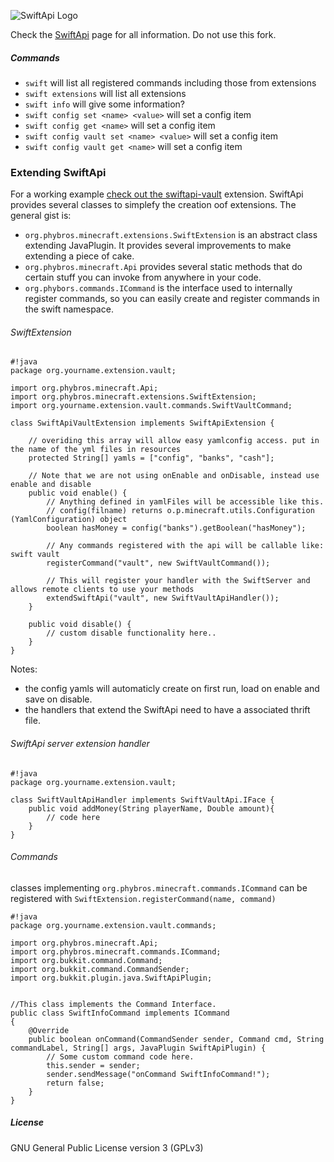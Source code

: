 ![SwiftApi Logo](https://dev.bukkit.org/media/images/62/892/SwiftApi-256.png "SwiftApi is an Apache Thrift based API for your Bukkit server")

Check the [SwiftApi](https://bitbucket.org/phybros/swiftapi) page for all information. Do not use this fork.

##### Commands
- `swift` will list all registered commands including those from extensions
- `swift extensions` will list all extensions
- `swift info` will give some information?
- `swift config set <name> <value>` will set a config item
- `swift config get <name>` will set a config item
- `swift config vault set <name> <value>` will set a config item
- `swift config vault get <name>` will set a config item

### Extending SwiftApi

For a working example [check out the swiftapi-vault](https://bitbucket.org/robinradic/swiftapi-vault) extension.
SwiftApi provides several classes to simplefy the creation oof extensions. The general gist is:

- `org.phybros.minecraft.extensions.SwiftExtension` is an abstract class extending JavaPlugin. It provides several improvements to make extending a piece of cake.
- `org.phybros.minecraft.Api` provides several static methods that do certain stuff you can invoke from anywhere in your code.
- `org.phybors.commands.ICommand` is the interface used to internally register commands, so you can easily create and register commands in the swift namespace.
 
###### SwiftExtension
```
#!java
package org.yourname.extension.vault;

import org.phybros.minecraft.Api;
import org.phybros.minecraft.extensions.SwiftExtension;      
import org.yourname.extension.vault.commands.SwiftVaultCommand; 
 
class SwiftApiVaultExtension implements SwiftApiExtension {

    // overiding this array will allow easy yamlconfig access. put in the name of the yml files in resources
    protected String[] yamls = ["config", "banks", "cash"];
    
    // Note that we are not using onEnable and onDisable, instead use enable and disable
    public void enable() {  
        // Anything defined in yamlFiles will be accessible like this. 
        // config(filname) returns o.p.minecraft.utils.Configuration (YamlConfiguration) object
        boolean hasMoney = config("banks").getBoolean("hasMoney");
        
        // Any commands registered with the api will be callable like: swift vault
        registerCommand("vault", new SwiftVaultCommand());
        
        // This will register your handler with the SwiftServer and allows remote clients to use your methods
        extendSwiftApi("vault", new SwiftVaultApiHandler());        
    }
    
    public void disable() {
        // custom disable functionality here..
    }
}
```

Notes:

- the config yamls will automaticly create on first run, load on enable and save on disable.
- the handlers that extend the SwiftApi need to have a associated thrift file. 


###### SwiftApi server extension handler
```
#!java
package org.yourname.extension.vault;

class SwiftVaultApiHandler implements SwiftVaultApi.IFace {
    public void addMoney(String playerName, Double amount){
        // code here
    }
}
```


###### Commands
classes implementing `org.phybros.minecraft.commands.ICommand` can be registered with `SwiftExtension.registerCommand(name, command)`
```
#!java
package org.yourname.extension.vault.commands;

import org.phybros.minecraft.Api;
import org.phybros.minecraft.commands.ICommand;      
import org.bukkit.command.Command;
import org.bukkit.command.CommandSender;
import org.bukkit.plugin.java.SwiftApiPlugin;


//This class implements the Command Interface.
public class SwiftInfoCommand implements ICommand
{
    @Override
    public boolean onCommand(CommandSender sender, Command cmd, String commandLabel, String[] args, JavaPlugin SwiftApiPlugin) {
        // Some custom command code here.
        this.sender = sender;
        sender.sendMessage("onCommand SwiftInfoCommand!");
        return false;
    }
}
```


##### License
GNU General Public License version 3 (GPLv3)